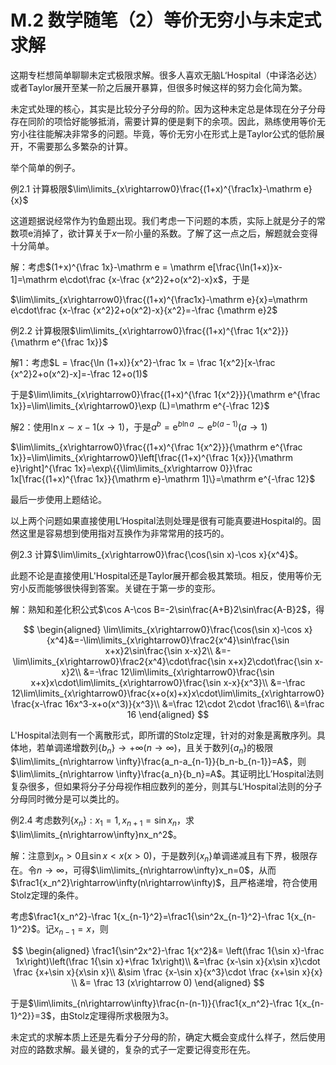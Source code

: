 # M.2 数学随笔（2）等价无穷小与未定式求解

这期专栏想简单聊聊未定式极限求解。很多人喜欢无脑L‘Hospital（中译洛必达）或者Taylor展开至某一阶之后展开暴算，但很多时候这样的努力会化简为繁。

未定式处理的核心，其实是比较分子分母的阶。因为这种未定总是体现在分子分母存在同阶的项恰好能够抵消，需要计算的便是剩下的余项。因此，熟练使用等价无穷小往往能解决非常多的问题。毕竟，等价无穷小在形式上是Taylor公式的低阶展开，不需要那么多繁杂的计算。

举个简单的例子。

例2.1 计算极限$\lim\limits_{x\rightarrow0}\frac{(1+x)^{\frac1x}-\mathrm e}{x}$

这道题据说经常作为钓鱼题出现。我们考虑一下问题的本质，实际上就是分子的常数项$\mathrm e$消掉了，欲计算关于$x$一阶小量的系数。了解了这一点之后，解题就会变得十分简单。

解：考虑$(1+x)^{\frac 1x}-\mathrm e = \mathrm e[\frac{\ln(1+x)}x-1]=\mathrm e\cdot\frac {x-\frac {x^2}2+o(x^2)-x}x$，于是

$\lim\limits_{x\rightarrow0}\frac{(1+x)^{\frac1x}-\mathrm e}{x}=\mathrm e\cdot\frac {x-\frac {x^2}2+o(x^2)-x}{x^2}=-\frac {\mathrm e}2$

例2.2 计算极限$\lim\limits_{x\rightarrow0}\frac{(1+x)^{\frac 1{x^2}}}{\mathrm e^{\frac 1x}}$

解1：考虑$L = \frac{\ln (1+x)}{x^2}-\frac 1x = \frac 1{x^2}[x-\frac {x^2}2+o(x^2)-x]=-\frac 12+o(1)$

于是$\lim\limits_{x\rightarrow0}\frac{(1+x)^{\frac 1{x^2}}}{\mathrm e^{\frac 1x}}=\lim\limits_{x\rightarrow0}\exp (L)=\mathrm e^{-\frac 12}$

解2：使用$\ln x\sim x-1(x\rightarrow 1)$，于是$a^b=\mathrm e^{b\ln a}\sim\mathrm e^{b(a-1)}(a\rightarrow1)$

$\lim\limits_{x\rightarrow0}\frac{(1+x)^{\frac 1{x^2}}}{\mathrm e^{\frac 1x}}=\lim\limits_{x\rightarrow0}\left[\frac{(1+x)^{\frac 1{x}}}{\mathrm e}\right]^{\frac 1x}=\exp\{{\lim\limits_{x\rightarrow 0}}\frac 1x[\frac{(1+x)^{\frac 1x}}{\mathrm e}-\mathrm 1]\}=\mathrm e^{-\frac 12}$

最后一步使用上题结论。

以上两个问题如果直接使用L‘Hospital法则处理是很有可能真要进Hospital的。固然这里是容易想到使用指对互换作为非常常用的技巧的。

例2.3 计算$\lim\limits_{x\rightarrow0}\frac{\cos(\sin x)-\cos x}{x^4}$。

此题不论是直接使用L'Hospital还是Taylor展开都会极其繁琐。相反，使用等价无穷小反而能够很快得到答案。关键在于第一步的变形。

解：熟知和差化积公式$\cos A-\cos B=-2\sin\frac{A+B}2\sin\frac{A-B}2$，得

$$
\begin{aligned}
\lim\limits_{x\rightarrow0}\frac{\cos(\sin x)-\cos x}{x^4}&=-\lim\limits_{x\rightarrow0}\frac2{x^4}\sin\frac{\sin x+x}2\sin\frac{\sin x-x}2\\
&=-\lim\limits_{x\rightarrow0}\frac2{x^4}\cdot\frac{\sin x+x}2\cdot\frac{\sin x-x}2\\
&=-\frac 12\lim\limits_{x\rightarrow0}\frac{\sin x+x}x\cdot\lim\limits_{x\rightarrow0}\frac{\sin x-x}{x^3}\\
&=-\frac 12\lim\limits_{x\rightarrow0}\frac{x+o(x)+x}x\cdot\lim\limits_{x\rightarrow0}\frac{x-\frac 16x^3-x+o(x^3)}{x^3}\\
&=\frac 12\cdot 2\cdot \frac16\\
&=\frac 16
\end{aligned}
$$

L'Hospital法则有一个离散形式，即所谓的Stolz定理，针对的对象是离散序列。具体地，若单调递增数列$\{b_n\}\rightarrow +\infty(n\rightarrow \infty)$，且关于数列$\{a_n\}$的极限$\lim\limits_{n\rightarrow \infty}\frac{a_n-a_{n-1}}{b_n-b_{n-1}}=A$，则$\lim\limits_{n\rightarrow \infty}\frac{a_n}{b_n}=A$。其证明比L’Hospital法则复杂很多，但如果将分子分母视作相应数列的差分，则其与L‘Hospital法则的分子分母同时微分是可以类比的。

例2.4 考虑数列$\{x_n\}:x_1=1,x_{n+1}=\sin x_n$，求$\lim\limits_{n\rightarrow\infty}nx_n^2$。

解：注意到$x_n>0$且$\sin x<x (x>0)$，于是数列$\{x_n\}$单调递减且有下界，极限存在。令$n\rightarrow \infty$，可得$\lim\limits_{n\rightarrow\infty}x_n=0$，从而$\frac1{x_n^2}\rightarrow\infty(n\rightarrow\infty)$，且严格递增，符合使用Stolz定理的条件。

考虑$\frac1{x_n^2}-\frac 1{x_{n-1}^2}=\frac1{\sin^2x_{n-1}^2}-\frac 1{x_{n-1}^2}$。记$x_{n-1}=x$，则

$$
\begin{aligned}
\frac1{\sin^2x^2}-\frac 1{x^2}&=
\left(\frac 1{\sin x}-\frac 1x\right)\left(\frac 1{\sin x}+\frac 1x\right)\\
&=\frac {x-\sin x}{x\sin x}\cdot \frac {x+\sin x}{x\sin x}\\
&\sim \frac {x-\sin x}{x^3}\cdot \frac {x+\sin x}{x} \\
&= \frac 13 (x\rightarrow 0)
\end{aligned}
$$

于是$\lim\limits_{n\rightarrow\infty}\frac{n-(n-1)}{\frac1{x_n^2}-\frac 1{x_{n-1}^2}}=3$，由Stolz定理得所求极限为3。

未定式的求解本质上还是先看分子分母的阶，确定大概会变成什么样子，然后使用对应的路数求解。最关键的，复杂的式子一定要记得变形在先。






















